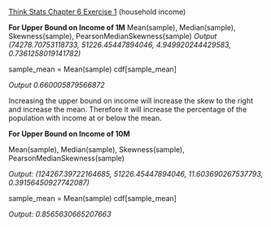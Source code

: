 [Think Stats Chapter 6 Exercise 1](http://greenteapress.com/thinkstats2/html/thinkstats2007.html#toc60) (household income)

**For Upper Bound on Income of 1M**
Mean(sample), Median(sample), Skewness(sample), PearsonMedianSkewness(sample)
*Output
(74278.70753118733, 51226.45447894046, 4.949920244429583, 0.7361258019141782)*

sample_mean = Mean(sample)
cdf[sample_mean]

*Output
0.660005879566872*

Increasing the upper bound on income will increase the skew to the right and increase the mean.  Therefore it will increase the percentage of the population with income at or below the mean.

**For Upper Bound on Income of 10M**


Mean(sample), Median(sample), Skewness(sample), PearsonMedianSkewness(sample)

*Output:
(124267.39722164685,
 51226.45447894046,
 11.603690267537793,
 0.39156450927742087)*
 
 sample_mean = Mean(sample)
cdf[sample_mean]

*Output:
0.8565630665207663*
